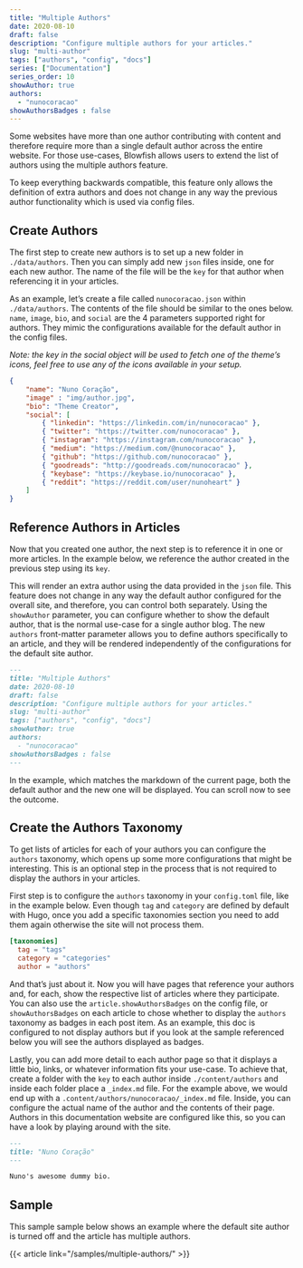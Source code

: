 ```yaml
---
title: "Multiple Authors"
date: 2020-08-10
draft: false
description: "Configure multiple authors for your articles."
slug: "multi-author"
tags: ["authors", "config", "docs"]
series: ["Documentation"]
series_order: 10
showAuthor: true
authors:
  - "nunocoracao"
showAuthorsBadges : false 
---
```



Some websites have more than one author contributing with content and therefore require more than a single default author across the entire website. For those use-cases, Blowfish allows users to extend the list of authors using the multiple authors feature. 

To keep everything backwards compatible, this feature only allows the definition of extra authors and does not change in any way the previous author functionality which is used via config files.  


## Create Authors

The first step to create new authors is to set up a new folder in `./data/authors`. Then you can simply add new `json` files inside, one for each new author. The name of the file will be the `key` for that author when referencing it in your articles. 

As an example, let’s create a file called `nunocoracao.json` within `./data/authors`. The contents of the file should be similar to the ones below. `name`, `image`, `bio`, and `social` are the 4 parameters supported right for authors. They mimic the configurations available for the default author in the config files.

_Note: the key in the social object will be used to fetch one of the theme’s icons, feel free to use any of the icons available in your setup._

```json
{
    "name": "Nuno Coração",
    "image" : "img/author.jpg",
    "bio": "Theme Creator",
    "social": [
        { "linkedin": "https://linkedin.com/in/nunocoracao" },
        { "twitter": "https://twitter.com/nunocoracao" },
        { "instagram": "https://instagram.com/nunocoracao" },
        { "medium": "https://medium.com/@nunocoracao" },
        { "github": "https://github.com/nunocoracao" },
        { "goodreads": "http://goodreads.com/nunocoracao" },
        { "keybase": "https://keybase.io/nunocoracao" },
        { "reddit": "https://reddit.com/user/nunoheart" }
    ]
}
```


## Reference Authors in Articles

Now that you created one author, the next step is to reference it in one or more articles. In the example below, we reference the author created in the previous step using its `key`.

This will render an extra author using the data provided in the `json` file. This feature does not change in any way the default author configured for the overall site, and therefore, you can control both separately. Using the `showAuthor` parameter, you can configure whether to show the default author, that is the normal use-case for a single author blog. The new `authors` front-matter parameter allows you to define authors specifically to an article, and they will be rendered independently of the configurations for the default site author.

```md
---
title: "Multiple Authors"
date: 2020-08-10
draft: false
description: "Configure multiple authors for your articles."
slug: "multi-author"
tags: ["authors", "config", "docs"]
showAuthor: true
authors:
  - "nunocoracao"
showAuthorsBadges : false 
---
```

In the example, which matches the markdown of the current page, both the default author and the new one will be displayed. You can scroll now to see the outcome.

## Create the Authors Taxonomy

To get lists of articles for each of your authors you can configure the `authors` taxonomy, which opens up some more configurations that might be interesting. This is an optional step in the process that is not required to display the authors in your articles.

First step is to configure the `authors` taxonomy in your `config.toml` file, like in the example below. Even though `tag` and `category` are defined by default with Hugo, once you add a specific taxonomies section you need to add them again otherwise the site will not process them.

```toml
[taxonomies]
  tag = "tags"
  category = "categories"
  author = "authors"
```

And that’s just about it. Now you will have pages that reference your authors and, for each, show the respective list of articles where they participate. You can also use the `article.showAuthorsBadges` on the config file, or `showAuthorsBadges` on each article to chose whether to display the `authors` taxonomy as badges in each post item. As an example, this doc is configured to not display authors but if you look at the sample referenced below you will see the authors displayed as badges.

Lastly, you can add more detail to each author page so that it displays a little bio, links, or whatever information fits your use-case. To achieve that, create a folder with the `key` to each author inside `./content/authors` and inside each folder place a `_index.md` file. For the example above, we would end up with a `.content/authors/nunocoracao/_index.md` file. Inside, you can configure the actual name of the author and the contents of their page. Authors in this documentation website are configured like this, so you can have a look by playing around with the site.

```md
---
title: "Nuno Coração"
---

Nuno's awesome dummy bio.

```

## Sample

This sample sample below shows an example where the default site author is turned off and the article has multiple authors.

{{< article link="/samples/multiple-authors/" >}}